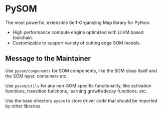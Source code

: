 # PySOM

The most powerful, extensible Self-Organizing Map library for Python.

- High performance compute engine optimized with LLVM based toolchain.
- Customizable to support variety of cutting edge SOM models.

## Message to the Maintainer

Use `pysom/components` for SOM components, like the SOM class itself and the
SOM layer, containers etc.

Use `pysom/utils` for any non-SOM specific functionality, like activation
functions, transition functions, learning growth/decay functions, etc.

Use the base directory `pysom` to store driver code that should be imported by
other libraries.
